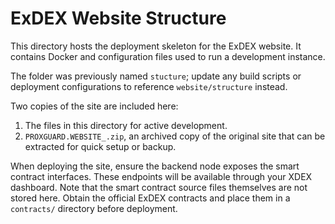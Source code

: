 # ExDEX Website Structure

This directory hosts the deployment skeleton for the ExDEX website. It contains Docker and configuration files used to run a development instance.

The folder was previously named `stucture`; update any build scripts or deployment configurations to reference `website/structure` instead.

Two copies of the site are included here:

1. The files in this directory for active development.
2. `PROXGUARD.WEBSITE_.zip`, an archived copy of the original site that can be extracted for quick setup or backup.

When deploying the site, ensure the backend node exposes the smart contract interfaces. These endpoints will be available through your XDEX dashboard.
Note that the smart contract source files themselves are not stored here. Obtain the official ExDEX contracts and place them in a `contracts/` directory before deployment.
